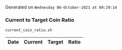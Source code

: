 Generated on `Wednesday 06-October-2021 at 09:29:14`

### Current to Target Coin Ratio
`current_coin_ratio.sh`

Date|Current|Target|Ratio
---|---|---|---
